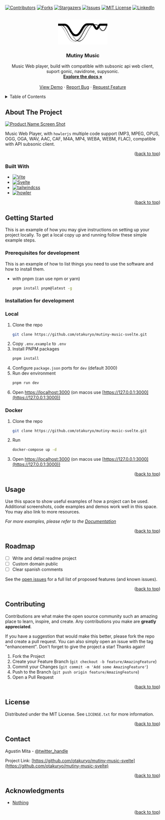 <!-- Improved compatibility of back to top link: See: https://github.com/othneildrew/Best-README-Template/pull/73 -->
<a name="readme-top"></a>

<!-- PROJECT SHIELDS -->
<!--
*** I'm using markdown "reference style" links for readability.
*** Reference links are enclosed in brackets [ ] instead of parentheses ( ).
*** See the bottom of this document for the declaration of the reference variables
*** for contributors-url, forks-url, etc. This is an optional, concise syntax you may use.
*** https://www.markdownguide.org/basic-syntax/#reference-style-links
-->
[![Contributors][contributors-shield]][contributors-url]
[![Forks][forks-shield]][forks-url]
[![Stargazers][stars-shield]][stars-url]
[![Issues][issues-shield]][issues-url]
[![MIT License][license-shield]][license-url]
[![LinkedIn][linkedin-shield]][linkedin-url]



<!-- PROJECT LOGO -->
<br />
<div align="center">
  <a href="https://github.com/otakuryo/mutiny-music-svelte">
    <img src="z_readme_images/logo_mutiny.png" alt="Logo" width="160" height="80">
  </a>

<h3 align="center">Mutiny Music</h3>

  <p align="center">
    Music Web player, build with compatible with subsonic api web client, suport gonic, navidrone, supysonic.
    <br />
    <a href="https://github.com/otakuryo/mutiny-music-svelte"><strong>Explore the docs »</strong></a>
    <br />
    <br />
    <a href="https://super-nougat-57cf9e.netlify.app/">View Demo</a>
    ·
    <a href="https://github.com/otakuryo/mutiny-music-svelte/issues">Report Bug</a>
    ·
    <a href="https://github.com/otakuryo/mutiny-music-svelte/issues">Request Feature</a>
  </p>
</div>



<!-- TABLE OF CONTENTS -->
<details>
  <summary>Table of Contents</summary>
  <ol>
    <li>
      <a href="#about-the-project">About The Project</a>
      <ul>
        <li><a href="#built-with">Built With</a></li>
      </ul>
    </li>
    <li>
      <a href="#getting-started">Getting Started</a>
      <ul>
        <li><a href="#prerequisites">Prerequisites</a></li>
        <li><a href="#installation">Installation</a></li>
      </ul>
    </li>
    <li><a href="#usage">Usage</a></li>
    <li><a href="#roadmap">Roadmap</a></li>
    <li><a href="#contributing">Contributing</a></li>
    <li><a href="#license">License</a></li>
    <li><a href="#contact">Contact</a></li>
    <li><a href="#acknowledgments">Acknowledgments</a></li>
  </ol>
</details>



<!-- ABOUT THE PROJECT -->
## About The Project

[![Product Name Screen Shot][product-screenshot]](https://example.com)

Music Web Player, with `howlerjs` multiple code support (MP3, MPEG, OPUS, OGG, OGA, WAV, AAC, CAF, M4A, MP4, WEBA, WEBM, FLAC), compatible with API subsonic client.

<p align="right">(<a href="#readme-top">back to top</a>)</p>



### Built With

* [![Vite][Vite.js]][Vite-url]
* [![Svelte][Svelte.dev]][Svelte-url]
* [![tailwindcss][tailwindcss.com]][tailwindcss-url]
* [![howler][howler.com]][howler-url]

<p align="right">(<a href="#readme-top">back to top</a>)</p>



<!-- GETTING STARTED -->
## Getting Started

This is an example of how you may give instructions on setting up your project locally.
To get a local copy up and running follow these simple example steps.

### Prerequisites for development

This is an example of how to list things you need to use the software and how to install them.
* with pnpm (can use npm or yarn)
  ```sh
  pnpm install pnpm@latest -g
  ```

### Installation for development

### Local

1. Clone the repo
   ```sh
   git clone https://github.com/otakuryo/mutiny-music-svelte.git
   ```
2. Copy `.env.example` to `.env`
3. Install PNPM packages
   ```sh
   pnpm install
   ```
4. Configure `package.json` ports for `dev` (default 3000)
5. Run dev environment
    ```sh
    pnpm run dev
    ```
6. Open [https://localhost:3000](https://localhost:3000) (on macos use [https://127.0.0.1:3000](https://127.0.0.1:3000))

### Docker

1. Clone the repo
   ```sh
   git clone https://github.com/otakuryo/mutiny-music-svelte.git
   ```
2. Run 
   ```sh
   docker-compose up -d
   ```
3. Open [https://localhost:3000](https://localhost:3000) (on macos use [https://127.0.0.1:3000](https://127.0.0.1:3000))


<p align="right">(<a href="#readme-top">back to top</a>)</p>



<!-- USAGE EXAMPLES -->
## Usage

Use this space to show useful examples of how a project can be used. Additional screenshots, code examples and demos work well in this space. You may also link to more resources.

_For more examples, please refer to the [Documentation](https://example.com)_

<p align="right">(<a href="#readme-top">back to top</a>)</p>



<!-- ROADMAP -->
## Roadmap

- [ ] Write and detail readme project
- [ ] Custom domain public
- [ ] Clear spanish comments

See the [open issues](https://github.com/otakuryo/mutiny-music-svelte/issues) for a full list of proposed features (and known issues).

<p align="right">(<a href="#readme-top">back to top</a>)</p>



<!-- CONTRIBUTING -->
## Contributing

Contributions are what make the open source community such an amazing place to learn, inspire, and create. Any contributions you make are **greatly appreciated**.

If you have a suggestion that would make this better, please fork the repo and create a pull request. You can also simply open an issue with the tag "enhancement".
Don't forget to give the project a star! Thanks again!

1. Fork the Project
2. Create your Feature Branch (`git checkout -b feature/AmazingFeature`)
3. Commit your Changes (`git commit -m 'Add some AmazingFeature'`)
4. Push to the Branch (`git push origin feature/AmazingFeature`)
5. Open a Pull Request

<p align="right">(<a href="#readme-top">back to top</a>)</p>



<!-- LICENSE -->
## License

Distributed under the MIT License. See `LICENSE.txt` for more information.

<p align="right">(<a href="#readme-top">back to top</a>)</p>



<!-- CONTACT -->
## Contact

Agustin Mita - [@twitter_handle](https://twitter.com/twitter_handle)

Project Link: [https://github.com/otakuryo/mutiny-music-svelte](https://github.com/otakuryo/mutiny-music-svelte)

<p align="right">(<a href="#readme-top">back to top</a>)</p>



<!-- ACKNOWLEDGMENTS -->
## Acknowledgments

* [Nothing](Nothing)

<p align="right">(<a href="#readme-top">back to top</a>)</p>



<!-- MARKDOWN LINKS & IMAGES -->
<!-- https://www.markdownguide.org/basic-syntax/#reference-style-links -->
[contributors-shield]: https://img.shields.io/github/contributors/otakuryo/mutiny-music-svelte.svg?style=for-the-badge
[contributors-url]: https://github.com/otakuryo/mutiny-music-svelte/graphs/contributors
[forks-shield]: https://img.shields.io/github/forks/otakuryo/mutiny-music-svelte.svg?style=for-the-badge
[forks-url]: https://github.com/otakuryo/mutiny-music-svelte/network/members
[stars-shield]: https://img.shields.io/github/stars/otakuryo/mutiny-music-svelte.svg?style=for-the-badge
[stars-url]: https://github.com/otakuryo/mutiny-music-svelte/stargazers
[issues-shield]: https://img.shields.io/github/issues/otakuryo/mutiny-music-svelte.svg?style=for-the-badge
[issues-url]: https://github.com/otakuryo/mutiny-music-svelte/issues
[license-shield]: https://img.shields.io/github/license/otakuryo/mutiny-music-svelte.svg?style=for-the-badge
[license-url]: https://github.com/otakuryo/mutiny-music-svelte/blob/master/LICENSE.txt
[linkedin-shield]: https://img.shields.io/badge/-LinkedIn-black.svg?style=for-the-badge&logo=linkedin&colorB=555
[linkedin-url]: https://linkedin.com/in/agustin-mita
[product-screenshot]: images/screenshot.png
[Next.js]: https://img.shields.io/badge/next.js-000000?style=for-the-badge&logo=nextdotjs&logoColor=white
[Next-url]: https://nextjs.org/
[Svelte.dev]: https://img.shields.io/badge/Svelte-4A4A55?style=for-the-badge&logo=svelte&logoColor=FF3E00
[Svelte-url]: https://svelte.dev/
[tailwindcss.com]: https://img.shields.io/badge/tailwindcss-%2338B2AC.svg?style=for-the-badge&logo=tailwind-css&logoColor=white
[tailwindcss-url]: https://tailwindcss.com/
[howler.com]: https://img.shields.io/badge/howlerjs-786956.svg?style=for-the-badge&logo=howlerjs&logoColor=white
[howler-url]: https://howlerjs.com/
[Vite.js]: https://img.shields.io/badge/vite-%23646CFF.svg?style=for-the-badge&logo=vite&logoColor=white
[Vite-url]: https://vitejs.dev/